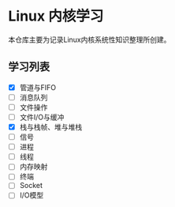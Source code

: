 # Linux 内核学习
本仓库主要为记录Linux内核系统性知识整理所创建。


## 学习列表
- [x] 管道与FIFO
- [ ] 消息队列
- [ ] 文件操作
- [ ] 文件I/O与缓冲
- [x] 栈与栈帧、堆与堆栈
- [ ] 信号
- [ ] 进程
- [ ] 线程
- [ ] 内存映射
- [ ] 终端
- [ ] Socket
- [ ] I/O模型
